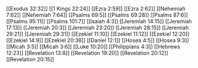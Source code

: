 [[Exodus 32:32]]
[[1 Kings 22:24]]
[[Ezra 2:59]]
[[Ezra 2:62]]
[[Nehemiah 7:62]]
[[Nehemiah 7:64]]
[[Psalms 69:5]]
[[Psalms 69:28]]
[[Psalms 87:6]]
[[Psalms 95:11]]
[[Psalms 101:7]]
[[Isaiah 4:3]]
[[Jeremiah 14:15]]
[[Jeremiah 17:13]]
[[Jeremiah 20:3]]
[[Jeremiah 23:20]]
[[Jeremiah 28:15]]
[[Jeremiah 29:21]]
[[Jeremiah 29:31]]
[[Ezekiel 11:10]]
[[Ezekiel 11:12]]
[[Ezekiel 12:20]]
[[Ezekiel 14:9]]
[[Ezekiel 20:38]]
[[Daniel 12:1]]
[[Hosea 4:5]]
[[Hosea 9:3]]
[[Micah 3:5]]
[[Micah 3:6]]
[[Luke 10:20]]
[[Philippians 4:3]]
[[Hebrews 12:23]]
[[Revelation 13:8]]
[[Revelation 19:20]]
[[Revelation 20:12]]
[[Revelation 20:15]]
